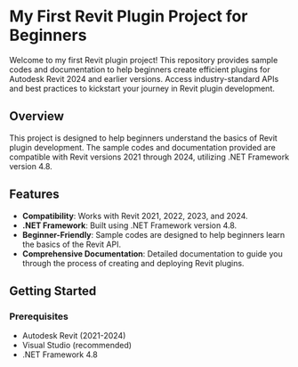 # My First Revit Plugin Project for Beginners

Welcome to my first Revit plugin project! This repository provides sample codes and documentation to help beginners create efficient plugins for Autodesk Revit 2024 and earlier versions. Access industry-standard APIs and best practices to kickstart your journey in Revit plugin development.

## Overview

This project is designed to help beginners understand the basics of Revit plugin development. The sample codes and documentation provided are compatible with Revit versions 2021 through 2024, utilizing .NET Framework version 4.8.

## Features

- **Compatibility**: Works with Revit 2021, 2022, 2023, and 2024.
- **.NET Framework**: Built using .NET Framework version 4.8.
- **Beginner-Friendly**: Sample codes are designed to help beginners learn the basics of the Revit API.
- **Comprehensive Documentation**: Detailed documentation to guide you through the process of creating and deploying Revit plugins.

## Getting Started

### Prerequisites

-  Autodesk Revit (2021-2024)
-  Visual Studio (recommended)
- .NET Framework 4.8
